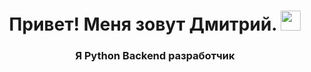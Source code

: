 <h1 align="center"> Привет! Меня зовут Дмитрий. <img src="https://github.com/blackcater/blackcater/raw/main/images/Hi.gif" height="32"/></h1>
<h3 align="center">Я Python Backend разработчик </h3>

<!--
**dmsnback/dmsnback** is a ✨ _special_ ✨ repository because its `README.md` (this file) appears on your GitHub profile.

Here are some ideas to get you started:

- 🔭 I’m currently working on ...
- 🌱 I’m currently learning ...
- 👯 I’m looking to collaborate on ...
- 🤔 I’m looking for help with ...
- 💬 Ask me about ...
- 📫 How to reach me: ...
- 😄 Pronouns: ...
- ⚡ Fun fact: ...
-->
